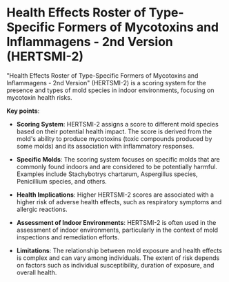 [//]: # (source: ?)
[//]: # (abbr: HERTSMI-2)
[//]: # (tags: mold tests)

# Health Effects Roster of Type-Specific Formers of Mycotoxins and Inflammagens - 2nd Version (HERTSMI-2)

"Health Effects Roster of Type-Specific Formers of Mycotoxins and Inflammagens - 2nd Version" (HERTSMI-2) is a scoring system for the presence and types of mold species in indoor environments, focusing on mycotoxin health risks.

**Key points**:

* **Scoring System**: HERTSMI-2 assigns a score to different mold species based on their potential health impact. The score is derived from the mold's ability to produce mycotoxins (toxic compounds produced by some molds) and its association with inflammatory responses.

* **Specific Molds**: The scoring system focuses on specific molds that are commonly found indoors and are considered to be potentially harmful. Examples include Stachybotrys chartarum, Aspergillus species, Penicillium species, and others.

* **Health Implications**: Higher HERTSMI-2 scores are associated with a higher risk of adverse health effects, such as respiratory symptoms and allergic reactions.

* **Assessment of Indoor Environments**: HERTSMI-2 is often used in the assessment of indoor environments, particularly in the context of mold inspections and remediation efforts.

* **Limitations**: The relationship between mold exposure and health effects is complex and can vary among individuals. The extent of risk depends on factors such as individual susceptibility, duration of exposure, and overall health.
